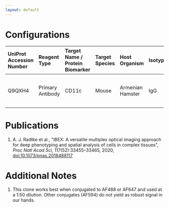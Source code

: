 ```yaml
---
layout: default
---
```


# Configurations

| UniProt Accession Number   | Reagent Type     | Target Name / Protein Biomarker   | Target Species   | Host Organism    | Isotype   | Clonality   | Vendor                   | Catalog Number   | Conjugate   | RRID        | Availability   | Method        | Tissue Preservation               | Target Tissue   | Tissue State   | Detergent         | Antigen Retrieval Conditions   | Dye Inactivation Conditions   | Recommend   | Agree                                    | Disagree   | Contributor         | Notes       |
|:---------------------------|:-----------------|:----------------------------------|:-----------------|:-----------------|:----------|:------------|:-------------------------|:-----------------|:------------|:------------|:---------------|:--------------|:----------------------------------|:----------------|:---------------|:------------------|:-------------------------------|:------------------------------|:------------|:-----------------------------------------|:-----------|:--------------------|:------------|
| Q9QXH4                     | Primary Antibody | CD11c                             | Mouse            | Armenian Hamster | IgG       | N418        | Thermo Fisher Scientific | MCD11c20         | AF488       | AB_10373244 | Stock          | IBEX2D Manual | 1:4 Cytofix/Cytoperm Fixed Frozen | Lymph Node      | NA             | 0.3% Triton-X-100 | NA                             | 1 mg/ml LiBH4 15 minutes      | Yes         | [0000-0003-4379-8967](https://orcid.org/0000-0003-4379-8967) [[1](#publications)] | NA         | [0000-0003-4379-8967](https://orcid.org/0000-0003-4379-8967) | [1](#notes) |

# Publications

<a name="publications"></a>
1. A. J. Radtke et al., "IBEX: A versatile multiplex optical imaging approach for deep phenotyping and spatial analysis of cells in complex tissues", *Proc Natl Acad Sci*, 117(52):33455–33465, 2020, [doi:10.1073/pnas.2018488117](https://doi.org/10.1073/pnas.2018488117)


# Additional Notes

<a name="notes"></a>
1. This clone works best when conjugated to AF488 or AF647 and used at a 1:50 dilution. Other conjugates (AF594) do not yield as robust signal in our hands.

